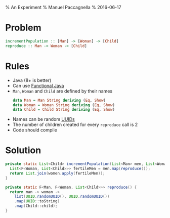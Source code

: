 % An Experiment
% Manuel Paccagnella
% 2016-06-17

# Problem

```haskell
incrementPopulation :: [Man] -> [Woman] -> [Child]
reproduce :: Man -> Woman -> [Child]
```

# Rules

* Java (8+ is better)
* Can use [Functional Java](http://www.functionaljava.org/)
* `Man`, `Woman` and `Child` are defined by their names
    ```haskell
	data Man = Man String deriving (Eq, Show)
	data Woman = Woman String deriving (Eq, Show)
	data Child = Child String deriving (Eq, Show)
	```
* Names can be random [UUIDs](https://en.wikipedia.org/wiki/Universally_unique_identifier)
* The number of children created for every `reproduce` call is 2
* Code should compile

# Solution

```java
private static List<Child> incrementPopulation(List<Man> men, List<Woman> women) {
  List<F<Woman, List<Child>>> fertileMen = men.map(reproduce());
  return List.join(women.apply(fertileMen));
}

private static F<Man, F<Woman, List<Child>>> reproduce() {
  return man -> woman -> 
    list(UUID.randomUUID(), UUID.randomUUID())
    .map(UUID::toString)
    .map(Child::child);
}
```
